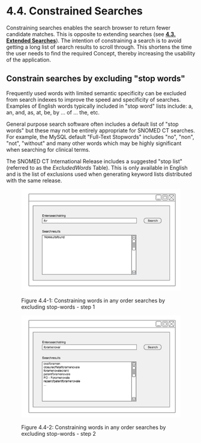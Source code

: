 # 4.4. Constrained Searches

Constraining searches enables the search browser to return fewer candidate matches. This is opposite to extending searches (see [**4.3. Extended Searches**](<../4.3 extended-searches/>)). The intention of constraining a search is to avoid getting a long list of search results to scroll through. This shortens the time the user needs to find the required Concept, thereby increasing the usability of the application.

## Constrain searches by excluding "stop words"

Frequently used words with limited semantic specificity can be excluded from search indexes to improve the speed and specificity of searches. Examples of English words typically included in "stop word" lists include: a, an, and, as, at, be, by … of … the, etc.

General purpose search software often includes a default list of "stop words" but these may not be entirely appropriate for SNOMED CT searches. For example, the MySQL default "Full-Text Stopwords" includes "no", "non", "not", "without" and many other words which may be highly significant when searching for clinical terms.

The SNOMED CT International Release includes a suggested "stop list" (referred to as the _ExcludedWords_ Table). This is only available in English and is the list of exclusions used when generating keyword lists distributed with the same release.

<figure><img src="../../images/57815673.png" alt=""><figcaption><p>Figure 4.4-1: Constraining words in any order searches by excluding stop-words - step 1</p></figcaption></figure>

<figure><img src="../../images/57815675.png" alt=""><figcaption><p>Figure 4.4-2: Constraining words in any order searches by excluding stop-words - step 2</p></figcaption></figure>

